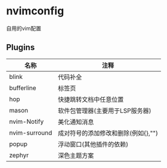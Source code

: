 # nvimconfig

自用的vim配置

## Plugins

| 名称          | 注释                                |
| ------------- | ----------------------------------- |
| blink         | 代码补全                            |
| bufferline    | 标签页                              |
| hop           | 快捷跳转文档中任意位置              |
| mason         | 软件包管理器(主要用于LSP服务器)     |
| nvim-Notify   | 美化通知消息                        |
| nvim-surround | 成对符号的添加修改和删除(例如{},"") |
| popup         | 浮动窗口(其他插件的依赖)            |
| zephyr        | 深色主题方案                        |
